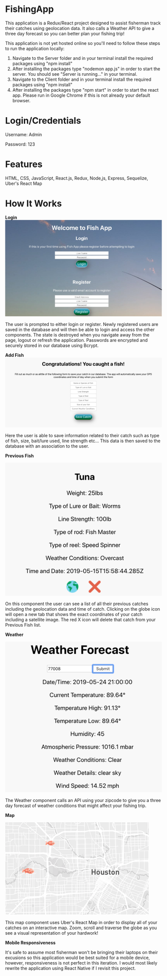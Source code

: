 # FishingApp
This application is a Redux/React project designed to assist fisherman track their catches using geolocation data. It also calls a Weather API to give a three day forecast so you can better plan your fishing trip!

This application is not yet hosted online so you'll need to follow these steps to run the application locally:

1) Navigate to the Server folder and in your terminal install the required packages using "npm install"
2) After installing the packages type "nodemon app.js" in order to start the server. You should see "Server is running..." in your terminal.
3) Navigate to the Client folder and in your terminal install the required packages using "npm install"
4) After installing the packages type "npm start" in order to start the react app. Please run in Google Chrome if this is not already your default browser.

# Login/Credentials

Username: Admin

Password: 123


# Features
HTML, CSS, JavaScript, React.js, Redux, Node,js, Express, Sequelize, Uber's React Map

# How It Works
**Login**
<img src="Images/Login.png"/>

<p>The user is prompted to either login or register. Newly registered users are saved in the database and will then be able to login and access the other components. The state is destroyed when you navigate away from the page, logout or refresh the application. Passwords are encrypted and securely stored in our database using Bcrypt.</p>

**Add Fish**
<img src="Images/Fish.png"/>

<p>Here the user is able to save information related to their catch such as type of fish, size, bait/lure used, line strength etc... This data is then saved to the database with an association to the user.</p>
 
**Previous Fish**

<img src="Images/Previous.png"/>

<p> On this component the user can see a list of all their previous catches including the geolocation data and time of catch. Clicking on the globe icon will open a new tab that shows the exact coordinates of your catch including a satellite image. The red X icon will delete that catch from your Previous Fish list.</p>

**Weather**

<img src="Images/Weather.png"/>

<p>The Weather component calls an API using your zipcode to give you a three day forecast of weather conditions that might affect your fishing trip.</p>

**Map**

<img src="Images/Map.png"/>

<p>This map component uses Uber's React Map in order to display all of your catches on an interactive map. Zoom, scroll and traverse the globe as you see a visual representation of your hardwork!</p>

**Mobile Responsiveness**

<p>It's safe to assume most fisherman won't be bringing their laptops on their excusions so this application would be best suited for a mobile device, however, responsiveness is not perfect in this iteration. I would most likely rewrite the application using React Native if I revisit this project.</p>
